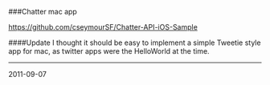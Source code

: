 ###Chatter mac app

https://github.com/cseymourSF/Chatter-API-iOS-Sample

####Update
I thought it should be easy to implement a simple Tweetie style app for mac, as twitter apps were the HelloWorld at the time.


---
2011-09-07

